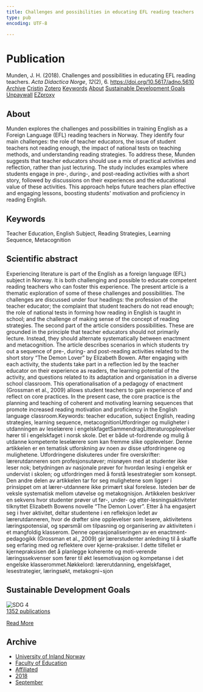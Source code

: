```yaml
---
title: Challenges and possibilities in educating EFL reading teachers
type: pub
encoding: UTF-8

---
```

<h1>Publication</h1>
<article id="csl-bib-container-G884TZRV" class="csl-bib-container">
  <div class="csl-bib-body"> <div class="csl-entry">Munden, J. H. (2018). Challenges and possibilities in educating EFL reading teachers. <i>Acta Didactica Norge</i>, <i>12</i>(2), 6. <a href="https://doi.org/10.5617/adno.5610">https://doi.org/10.5617/adno.5610</a></div> </div>
  <div class="csl-bib-buttons">
    <a href="#taxonomy-article-G884TZRV" alt="archive" class="csl-bib-button">Archive</a>
    <a href="https://app.cristin.no/results/show.jsf?id=1612000" alt="Cristin" class="csl-bib-button">Cristin</a>
    <a href="http://zotero.org/groups/5881554/items/G884TZRV" alt="Zotero" class="csl-bib-button">Zotero</a>
    <a href="#keywords-article-G884TZRV" alt="keywords" class="csl-bib-button">Keywords</a>
    <a href="#about-article-G884TZRV" alt="about_pub" class="csl-bib-button">About</a>
    <a href="#sdg-article-G884TZRV" alt="sdg" class="csl-bib-button">Sustainable Development Goals</a>
    <a href="https://journals.uio.no/adno/article/download/5610/5281" alt="Unpaywall" class="csl-bib-button">Unpaywall</a>
    <a href="https://journals.uio.no/adno/article/download/5610/5281" alt="EZproxy" class="csl-bib-button">EZproxy</a>
  </div>
  <div id="csl-bib-meta-container-G884TZRV"></div>
</article>
<div id="csl-bib-meta-G884TZRV" class="csl-bib-meta">
  <article id="about-article-G884TZRV" class="about_pub-article">
    <h1>About</h1>
    Munden explores the challenges and possibilities in training English as a Foreign Language (EFL) reading teachers in Norway. They identify four main challenges: the role of teacher educators, the issue of student teachers not reading enough, the impact of national tests on teaching methods, and understanding reading strategies. To address these, Munden suggests that teacher educators should use a mix of practical activities and reflection, rather than just lecturing. The study includes examples where students engage in pre-, during-, and post-reading activities with a short story, followed by discussions on their experiences and the educational value of these activities. This approach helps future teachers plan effective and engaging lessons, boosting students' motivation and proficiency in reading English.
  </article>
  <article id="keywords-article-G884TZRV" class="keywords-article">
    <h1>Keywords</h1>
    Teacher Education, English Subject, Reading Strategies, Learning Sequence, Metacognition
  </article>
  <article id="abstract-article-G884TZRV" class="abstract-article">
    <h1>Scientific abstract</h1>
    Experiencing literature is part of the English as a foreign language (EFL) subject in Norway. It is both challenging and possible to educate competent reading teachers who can foster this experience. The present article is a thematic exploration of some of these challenges and possibilities. The challenges are discussed under four headings: the profession of the teacher educator; the complaint that student teachers do not read enough; the role of national tests in forming how reading in English is taught in school; and the challenge of making sense of the concept of reading strategies. The second part of the article considers possibilities. These are grounded in the principle that teacher educators should not primarily lecture. Instead, they should alternate systematically between enactment and metacognition. The article describes scenarios in which students try out a sequence of pre-, during- and post-reading activities related to the short story “The Demon Lover” by Elizabeth Bowen. After engaging with each activity, the students take part in a reflection led by the teacher educator on their experience as readers, the learning potential of the activity, and questions related to its adaptation and organisation in a diverse school classroom. This operationalisation of a pedagogy of enactment (Grossman et al., 2009) allows student teachers to gain experience of and reflect on core practices. In the present case, the core practice is the planning and teaching of coherent and motivating learning sequences that promote increased reading motivation and proficiency in the English language classroom.Keywords: teacher education, subject English, reading strategies, learning sequence, metacognitionUtfordringer og muligheter i utdanningen av leselærere i engelskfagetSammendragLitteraturopplevelser hører til i engelskfaget i norsk skole. Det er både ut-fordrende og mulig å utdanne kompetente leselærere som kan fremme slike opplevelser. Denne artikkelen er en tematisk utforskning av noen av disse utfordringene og mulighetene. Utfordringene diskuteres under fire overskrifter: lærerutdanneren som profesjonsutøver; misnøyen med at studenter ikke leser nok; betydningen av nasjonale prøver for hvordan lesing i engelsk er undervist i skolen; og utfordringen med å forstå lesestrategier som konsept. Den andre delen av artikkelen tar for seg mulighetene som ligger i prinsippet om at lærer-utdannere ikke primært skal forelese. Isteden bør de veksle systematisk mellom utøvelse og metakognisjon. Artikkelen beskriver en sekvens hvor studenter prøver ut før-, under- og etter-lesningsaktiviteter tilknyttet Elizabeth Bowens novelle “The Demon Lover”. Etter å ha engasjert seg i hver aktivitet, deltar studentene i en refleksjon ledet av lærerutdanneren, hvor de drøfter sine opplevelser som lesere, aktivitetens læringspotensial, og spørsmål om tilpasning og organisering av aktiviteten i et mangfoldig klasserom. Denne operasjonaliseringen av en enactment-pedagogikk (Grossman et al., 2009) gir lærerstudenter anledning til å skaffe seg erfaring med og reflektere over kjerne-praksiser. I dette tilfellet er kjernepraksisen det å planlegge koherente og moti-verende læringssekvenser som fører til økt lesemotivasjon og kompetanse i det engelske klasserommet.Nøkkelord: lærerutdanning, engelskfaget, lesestrategier, læringsøkt, metakogni¬sjon
  </article>
  <article id="sdg-article-G884TZRV" class="sdg-article">
    <h1>Sustainable Development Goals</h1>
    <div class="sdg-container"><div id="sdg4" class="sdg">
        <img src="{{< params subfolder >}}images/sdg/sdg04_en.png" class="image" alt="SDG 4">
        <div class="sdg-overlay">
          <a href="{{< params subfolder >}}en/archive/?sdg=4#archive" class="sdg-publication-count"><span>1352</span> publications</a>
          <p><a href="https://sdgs.un.org/goals/goal4" class="sdg-read-more">Read More</a></p>
        </div>
      </div></div>
  </article>
  <article id="taxonomy-article-G884TZRV" class="taxonomy-article">
    <h1>Archive</h1>
    <ul>
      <li><a href="{{< params subfolder >}}en/archive/?key=3DCRN523">University of Inland Norway</a></li>
      <li><a href="{{< params subfolder >}}en/archive/?key=WYNZA47F">Faculty of Education</a></li>
      <li><a href="{{< params subfolder >}}en/archive/?key=2ZAN5K7T">Affiliated</a></li>
      <li><a href="{{< params subfolder >}}en/archive/?key=QU482WF9">2018</a></li>
      <li><a href="{{< params subfolder >}}en/archive/?key=WMGWHFDI">September</a></li>
    </ul>
  </article>
</div>
